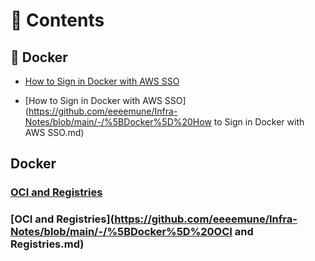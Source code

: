 # 💚 Contents
## 💛 Docker
- [How to Sign in Docker with AWS SSO](https://github.com/eeeemune/Infra-Notes/blob/main/-/[Docker]%20How%20to%20Sign%20in%20Docker%20with%20AWS%20SSO.md)

- [How to Sign in Docker with AWS SSO](https://github.com/eeeemune/Infra-Notes/blob/main/-/%5BDocker%5D%20How to Sign in Docker with AWS SSO.md)
## Docker
### [OCI and Registries]([Docker]%20OCI%20and%20Registries.md)

### [OCI and Registries](https://github.com/eeeemune/Infra-Notes/blob/main/-/%5BDocker%5D%20OCI and Registries.md)
